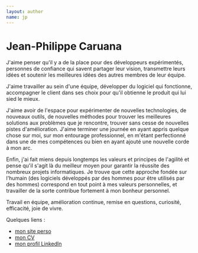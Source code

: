 ```yaml
---
layout: author
name: jp
---
```


# Jean-Philippe Caruana

J'aime penser qu'il y a de la place pour des développeurs expérimentés, personnes de confiance qui savent partager leur vision, transmettre leurs idées et soutenir les meilleures idées des autres membres de leur équipe.

J'aime travailler au sein d'une équipe, développer du logiciel qui fonctionne, accompagner le client dans ses choix pour qu'il obtienne le produit qui lui sied le mieux.

J'aime avoir de l'espace pour expérimenter de nouvelles technologies, de nouveaux outils, de nouvelles méthodes pour trouver les meilleures solutions aux problèmes que je rencontre, trouver sans cesse de nouvelles pistes d'amélioration. J'aime terminer une journée en ayant appris quelque chose sur moi, sur mon entourage professionnel, en m'étant perfectionné dans une de mes compétences ou bien en ayant ajouté une nouvelle corde à mon arc.

Enfin, j'ai fait miens depuis longtemps les valeurs et principes de l'agilité et pense qu'il s'agit là du meilleur moyen pour garantir la réussite des nombreux projets informatiques. Je trouve que cette approche fondée sur l'humain (des logiciels développés par des hommes pour être utilisés par des hommes) correspond en tout point à mes valeurs personnelles, et travailler de la sorte contribue fortement à mon bonheur personnel.

Travail en équipe, amélioration continue, remise en questions, curiosité, efficacité, joie de vivre.


Quelques liens :

* [mon site perso](http://jp.caruana.fr/)
* [mon CV](http://jp.caruana.fr/CV.html)
* [mon profil LinkedIn](https://www.linkedin.com/in/jpcaruana)
